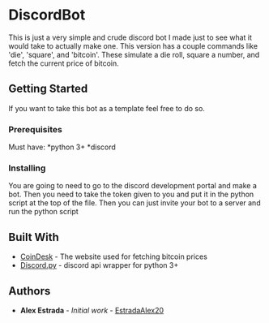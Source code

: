 # DiscordBot

This is just a very simple and crude discord bot I made just to see what it would take to actually make one. This version has a couple commands like 'die', 'square', and 'bitcoin'. These simulate a die roll, square a number, and fetch the current price of bitcoin.

## Getting Started

If you want to take this bot as a template feel free to do so.

### Prerequisites

Must have:
*python 3+
*discord

### Installing

You are going to need to go to the discord development portal and make a bot. 
Then you need to take the token given to you and put it in the python script at the top of the file.
Then you can just invite your bot to a server and run the python script

## Built With

* [CoinDesk](https://www.coindesk.com/) - The website used for fetching bitcoin prices
* [Discord.py](https://github.com/Rapptz/discord.py) - discord api wrapper for python 3+

## Authors

* **Alex Estrada** - *Initial work* - [EstradaAlex20](https://github.com/EstradaAlex20)

